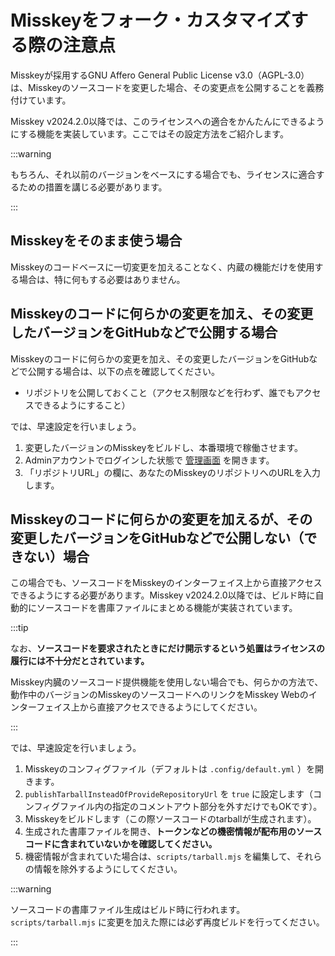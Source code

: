 # Misskeyをフォーク・カスタマイズする際の注意点

Misskeyが採用するGNU Affero General Public License v3.0（AGPL-3.0）は、Misskeyのソースコードを変更した場合、その変更点を公開することを義務付けています。

Misskey v2024.2.0以降では、このライセンスへの適合をかんたんにできるようにする機能を実装しています。ここではその設定方法をご紹介します。

:::warning

もちろん、それ以前のバージョンをベースにする場合でも、ライセンスに適合するための措置を講じる必要があります。

:::

## Misskeyをそのまま使う場合

Misskeyのコードベースに一切変更を加えることなく、内蔵の機能だけを使用する場合は、特に何もする必要はありません。

## Misskeyのコードに何らかの変更を加え、その変更したバージョンをGitHubなどで公開する場合

Misskeyのコードに何らかの変更を加え、その変更したバージョンをGitHubなどで公開する場合は、以下の点を確認してください。

- リポジトリを公開しておくこと（アクセス制限などを行わず、誰でもアクセスできるようにすること）

では、早速設定を行いましょう。

1. 変更したバージョンのMisskeyをビルドし、本番環境で稼働させます。
2. Adminアカウントでログインした状態で [管理画面](x-mi-web://admin/settings) を開きます。
3. 「リポジトリURL」の欄に、あなたのMisskeyのリポジトリへのURLを入力します。

## Misskeyのコードに何らかの変更を加えるが、その変更したバージョンをGitHubなどで公開しない（できない）場合

この場合でも、ソースコードをMisskeyのインターフェイス上から直接アクセスできるようにする必要があります。Misskey v2024.2.0以降では、ビルド時に自動的にソースコードを書庫ファイルにまとめる機能が実装されています。

:::tip

なお、**ソースコードを要求されたときにだけ開示するという処置はライセンスの履行には不十分だとされています。**

Misskey内臓のソースコード提供機能を使用しない場合でも、何らかの方法で、動作中のバージョンのMisskeyのソースコードへのリンクをMisskey Webのインターフェイス上から直接アクセスできるようにしてください。

:::

では、早速設定を行いましょう。

1. Misskeyのコンフィグファイル（デフォルトは `.config/default.yml` ）を開きます。
2. `publishTarballInsteadOfProvideRepositoryUrl` を `true` に設定します（コンフィグファイル内の指定のコメントアウト部分を外すだけでもOKです）。
3. Misskeyをビルドします（この際ソースコードのtarballが生成されます）。
4. 生成された書庫ファイルを開き、**トークンなどの機密情報が配布用のソースコードに含まれていないかを確認してください。**
5. 機密情報が含まれていた場合は、`scripts/tarball.mjs` を編集して、それらの情報を除外するようにしてください。

:::warning

ソースコードの書庫ファイル生成はビルド時に行われます。`scripts/tarball.mjs` に変更を加えた際には必ず再度ビルドを行ってください。

:::
